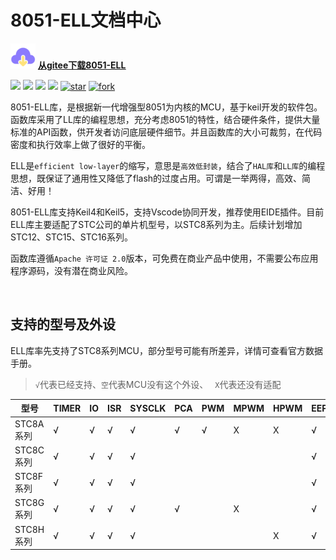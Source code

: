 # 8051-ELL文档中心

<img src="_media/download.svg" alt="logo" style="zoom:10%;" /> <font color=#0ddff>[ <u>**从gitee下载8051-ELL**</u>](https://gitee.com/zeweni/ELL-8051-LIB) </font> 

[![](https://img.shields.io/badge/version-1.1.6-green)](https://github.com/zewen-i/8051-ELL-LIB) [![](https://badgen.net/github/license/zewen-i/8051-ELL-LIB?color=orange)](https://github.com/zewen-i/8051-ELL-LIB) [![](https://badgen.net/github/stars/zewen-i/8051-ELL-LIB?color=green)](https://github.com/zewen-i/8051-ELL-LIB) [![](https://badgen.net/github/forks/zewen-i/8051-ELL-LIB)](https://github.com/zewen-i/8051-ELL-LIB) <a href='https://gitee.com/zeweni/ELL-8051-LIB/stargazers'><img src='https://gitee.com/zeweni/ELL-8051-LIB/badge/star.svg?theme=white' alt='star'></img></a> <a href='https://gitee.com/zeweni/ELL-8051-LIB/members'><img src='https://gitee.com/zeweni/ELL-8051-LIB/badge/fork.svg?theme=gray' alt='fork'></img></a>



8051-ELL库，是根据新一代增强型8051为内核的MCU，基于keil开发的软件包。函数库采用了LL库的编程思想，充分考虑8051的特性，结合硬件条件，提供大量标准的API函数，供开发者访问底层硬件细节。并且函数库的大小可裁剪，在代码密度和执行效率上做了很好的平衡。

ELL是`efficient low-layer`的缩写，意思是`高效低封装`，结合了`HAL库`和`LL库`的编程思想，既保证了通用性又降低了flash的过度占用。可谓是一举两得，高效、简洁、好用！

8051-ELL库支持Keil4和Keil5，支持Vscode协同开发，推荐使用EIDE插件。目前ELL库主要适配了STC公司的单片机型号，以STC8系列为主。后续计划增加STC12、STC15、STC16系列。

函数库遵循`Apache 许可证 2.0`版本，可免费在商业产品中使用，不需要公布应用程序源码，没有潜在商业风险。

<br>

## 支持的型号及外设

ELL库率先支持了STC8系列MCU，部分型号可能有所差异，详情可查看官方数据手册。

> `√`代表已经支持、`空`代表MCU没有这个外设、 ` X`代表还没有适配


| 型号      | TIMER | IO   | ISR | SYSCLK | PCA  | PWM  | MPWM | HPWM | EEPROM | ADC  | MDU16 | COMP | USB  | LED  | RTC  | TKEY |
| --------- | ------ | ---- | ---- | -------- | ---- | ---- | ---- | ---- | ------ | ---- | ----- | ------ | ---- | ---- | ---- | ---- |
| STC8A系列 | √      | √    | √    | √        | √    | √    | X    | X    | √      | √    |       | √      |      |      |      |      |
| STC8C系列 | √      | √    | √    | √        |      |      |      |      | √      |      | √     | √      |      |      |      |      |
| STC8F系列 | √      | √    | √    | √        |      |      |      |      | √      |      |       | √      |      |      |      |      |
| STC8G系列 | √      | √    | √    | √        | √    |      | X    |      | √      | √    | √     | √      | X    | X    |      |      |
| STC8H系列 | √      | √    | √    | √        |      |      |      | X    | √      | √    | √     | √      | X    | X    | X    | X    |



